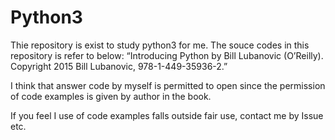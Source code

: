 P y t h o n 3 ========================
Thie repository is exist to study python3 for me.
The souce codes in this repository is refer to below:
 “Introducing Python by Bill Lubanovic (O’Reilly). Copyright 2015 Bill Lubanovic, 978-1-449-35936-2.”

I think that answer code by myself is permitted to open since the permission of code examples is given
by author in the book.

 If you feel I use of code examples falls outside fair use, contact me by Issue etc.
